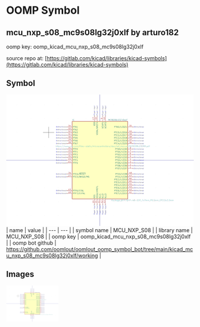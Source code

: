 # OOMP Symbol  
## mcu_nxp_s08_mc9s08lg32j0xlf  by arturo182  
  
oomp key: oomp_kicad_mcu_nxp_s08_mc9s08lg32j0xlf  
  
source repo at: [https://gitlab.com/kicad/libraries/kicad-symbols](https://gitlab.com/kicad/libraries/kicad-symbols)  
## Symbol  
  
[![working.png](working_600.png)](working.png)  
| name | value | 
| --- | --- | 
| symbol name | MCU_NXP_S08 | 
| library name | MCU_NXP_S08 | 
| oomp key | oomp_kicad_mcu_nxp_s08_mc9s08lg32j0xlf | 
| oomp bot github | https://github.com/oomlout/oomlout_oomp_symbol_bot/tree/main/kicad_mcu_nxp_s08_mc9s08lg32j0xlf/working | 
## Images  
  
[![working.png](working_140.png)](working.png)  
